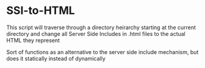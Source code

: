 SSI-to-HTML
===========

This script will traverse through a directory heirarchy starting at the current directory
and change all Server Side Includes in .html files to the actual HTML they represent

Sort of functions as an alternative to the server side include mechanism, but does it
statically instead of dynamically
